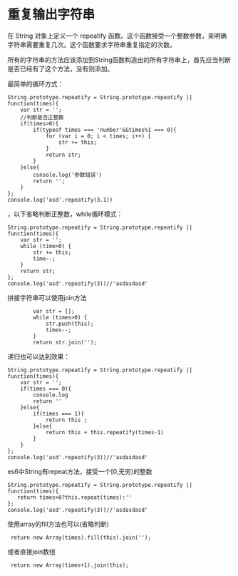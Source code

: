 # 重复输出字符串
在 String 对象上定义一个 repeatify 函数。这个函数接受一个整数参数，来明确字符串需要重复几次。这个函数要求字符串重复指定的次数。

所有的字符串的方法应该添加到String函数构造出的所有字符串上，首先应当判断是否已经有了这个方法，没有则添加。

最简单的循环方式：

    String.prototype.repeatify = String.prototype.repeatify || function(times){
        var str = '';
        //判断是否正整数
        if(times>0){
            if(typeof times === 'number'&&times%1 === 0){
                for (var i = 0; i < times; i++) {
                    str += this;
                }
                return str;
            }
        }else{
            console.log('参数错误')
            return '';
        }
    };
    console.log('asd'.repeatify(3.1))

，以下省略判断正整数，while循环模式：

    String.prototype.repeatify = String.prototype.repeatify || function(times){
        var str = '';
        while (time>0) {
            str += this;
            time--;
        }
        return str;
    };
    console.log('asd'.repeatify(3))//'asdasdasd'    

拼接字符串可以使用join方法

            var str = [];
            while (times>0) {
                str.push(this);
                times--;
            }
            return str.join('');

递归也可以达到效果：

    String.prototype.repeatify = String.prototype.repeatify || function(times){
        var str = '';
        if(times === 0){
            console.log
            return ''
        }else{
            if(times === 1){
                return this ;
            }else{
                return this + this.repeatify(times-1)
            }
        }
    };
    console.log('asd'.repeatify(3))//'asdasdasd'  

es6中String有repeat方法，接受一个[0,无穷)的整数

    String.prototype.repeatify = String.prototype.repeatify || function(times){
       return times>0?this.repeat(times):''
    };
    console.log('asd'.repeatify(3))//'asdasdasd' 


使用array的fill方法也可以(省略判断)

     return new Array(times).fill(this).join('');  

或者直接join数组

     return new Array(times+1).join(this);
    